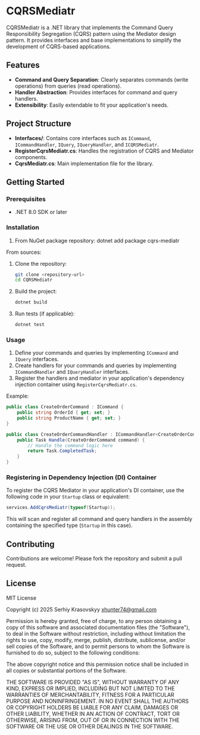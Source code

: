 # CQRSMediatr

CQRSMediatr is a .NET library that implements the Command Query Responsibility Segregation (CQRS) pattern using the Mediator design pattern. It provides interfaces and base implementations to simplify the development of CQRS-based applications.

## Features

- **Command and Query Separation**: Clearly separates commands (write operations) from queries (read operations).
- **Handler Abstraction**: Provides interfaces for command and query handlers.
- **Extensibility**: Easily extendable to fit your application's needs.

## Project Structure

- **Interfaces/**: Contains core interfaces such as `ICommand`, `ICommandHandler`, `IQuery`, `IQueryHandler`, and `ICQRSMediatr`.
- **RegisterCqrsMediatr.cs**: Handles the registration of CQRS and Mediator components.
- **CqrsMediatr.cs**: Main implementation file for the library.

## Getting Started

### Prerequisites

- .NET 8.0 SDK or later

### Installation

1. From NuGet package repository:
   dotnet add package cqrs-mediatr

From sources:
1. Clone the repository:
   ```bash
   git clone <repository-url>
   cd CQRSMediatr
   ```

2. Build the project:
   ```bash
   dotnet build
   ```

3. Run tests (if applicable):
   ```bash
   dotnet test
   ```

### Usage

1. Define your commands and queries by implementing `ICommand` and `IQuery` interfaces.
2. Create handlers for your commands and queries by implementing `ICommandHandler` and `IQueryHandler` interfaces.
3. Register the handlers and mediator in your application's dependency injection container using `RegisterCqrsMediatr.cs`.

Example:

```csharp
public class CreateOrderCommand : ICommand {
    public string OrderId { get; set; }
    public string ProductName { get; set; }
}

public class CreateOrderCommandHandler : ICommandHandler<CreateOrderCommand> {
    public Task Handle(CreateOrderCommand command) {
        // Handle the command logic here
        return Task.CompletedTask;
    }
}
```

### Registering in Dependency Injection (DI) Container

To register the CQRS Mediator in your application's DI container, use the following code in your `Startup` class or equivalent:

```csharp
services.AddCqrsMediatr(typeof(Startup));
```

This will scan and register all command and query handlers in the assembly containing the specified type (`Startup` in this case).

## Contributing

Contributions are welcome! Please fork the repository and submit a pull request.

## License

MIT License

Copyright (c) 2025 Serhiy Krasovskyy xhunter74@gmail.com

Permission is hereby granted, free of charge, to any person obtaining a copy
of this software and associated documentation files (the "Software"), to deal
in the Software without restriction, including without limitation the rights
to use, copy, modify, merge, publish, distribute, sublicense, and/or sell
copies of the Software, and to permit persons to whom the Software is
furnished to do so, subject to the following conditions:

The above copyright notice and this permission notice shall be included in all
copies or substantial portions of the Software.

THE SOFTWARE IS PROVIDED "AS IS", WITHOUT WARRANTY OF ANY KIND, EXPRESS OR
IMPLIED, INCLUDING BUT NOT LIMITED TO THE WARRANTIES OF MERCHANTABILITY,
FITNESS FOR A PARTICULAR PURPOSE AND NONINFRINGEMENT. IN NO EVENT SHALL THE
AUTHORS OR COPYRIGHT HOLDERS BE LIABLE FOR ANY CLAIM, DAMAGES OR OTHER
LIABILITY, WHETHER IN AN ACTION OF CONTRACT, TORT OR OTHERWISE, ARISING FROM,
OUT OF OR IN CONNECTION WITH THE SOFTWARE OR THE USE OR OTHER DEALINGS IN THE
SOFTWARE.
